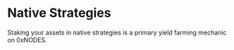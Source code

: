 # Native Strategies

Staking your assets in native strategies is a primary yield farming mechanic on 0xNODES.&#x20;
